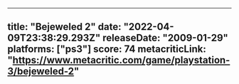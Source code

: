 
---
title: "Bejeweled 2"
date: "2022-04-09T23:38:29.293Z"
releaseDate: "2009-01-29"
platforms: ["ps3"]
score: 74
metacriticLink: "https://www.metacritic.com/game/playstation-3/bejeweled-2"
---
